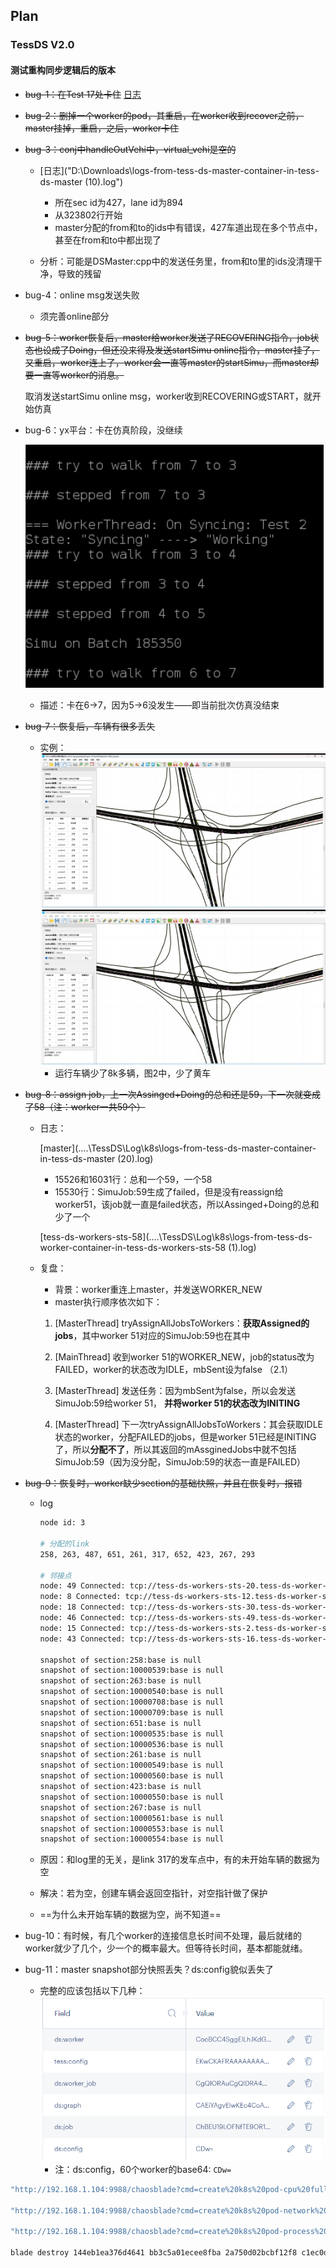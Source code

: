 ## Plan

### TessDS V2.0

#### 测试重构同步逻辑后的版本

- ~~bug-1：在Test 17处卡住~~
  [日志](D:\TessDS\Log\k8s\logs-from-tess-ds-worker-container-in-tess-ds-workers-sts-57.log)

- ~~bug-2：删掉一个worker的pod，其重启，在worker收到recover之前，master挂掉，重启，之后，worker卡住~~

- ~~bug-3：conj中handleOutVehi中，virtual_vehi是空的~~

  - [日志]("D:\Downloads\logs-from-tess-ds-master-container-in-tess-ds-master (10).log")
    - 所在sec id为427，lane id为894
    - 从323802行开始
    - master分配的from和to的ids中有错误，427车道出现在多个节点中，甚至在from和to中都出现了

  - 分析：可能是DSMaster:cpp中的发送任务里，from和to里的ids没清理干净，导致的残留

- bug-4：online msg发送失败
  - 须完善online部分

- ~~bug-5：worker恢复后，master给worker发送了RECOVERING指令，job状态也设成了Doing，但还没来得及发送startSimu online指令，master挂了，又重启，worker连上了，worker会一直等master的startSimu，而master却要一直等worker的消息。~~

  取消发送startSimu online msg，worker收到RECOVERING或START，就开始仿真

- bug-6：yx平台：卡在仿真阶段，没继续

  ![1706251064948](./assets/1706251064948.png)

  - 描述：卡在6->7，因为5->6没发生——即当前批次仿真没结束

- ~~bug-7：恢复后，车辆有很多丢失~~

  - 实例：
    ![b2h_failover_test1_fail前](./assets/b2h_failover_test1_fail前.png)
    ![b2h_failover_test1_failover后](./assets/b2h_failover_test1_failover后.png)
    - 运行车辆少了8k多辆，图2中，少了黄车

- ~~bug-8：assign job，上一次Assinged+Doing的总和还是59，下一次就变成了58（注：worker一共59个）~~

  - 日志：

    [master](..\..\TessDS\Log\k8s\logs-from-tess-ds-master-container-in-tess-ds-master (20).log)

    - 15526和16031行：总和一个59，一个58
    - 15530行：SimuJob:59生成了failed，但是没有reassign给worker51，该job就一直是failed状态，所以Assinged+Doing的总和少了一个

     [tess-ds-workers-sts-58](..\..\TessDS\Log\k8s\logs-from-tess-ds-worker-container-in-tess-ds-workers-sts-58 (1).log) 

  - 复盘：

    - 背景：worker重连上master，并发送WORKER_NEW
    - master执行顺序依次如下：

    1. [MasterThread] tryAssignAllJobsToWorkers：**获取Assigned的jobs**，其中worker 51对应的SimuJob:59也在其中

    2. [MainThread] 收到worker 51的WORKER_NEW，job的status改为FAILED，worker的状态改为IDLE，mbSent设为false （2.1）
    3. [MasterThread] 发送任务：因为mbSent为false，所以会发送SimuJob:59给worker 51， **并将worker 51的状态改为INITING**
    4. [MasterThread] 下一次tryAssignAllJobsToWorkers：其会获取IDLE状态的worker，分配FAILED的jobs，但是worker 51已经是INITING了，所以**分配不了**，所以其返回的mAssginedJobs中就不包括SimuJob:59（因为没分配，SimuJob:59的状态一直是FAILED）

- ~~bug-9：恢复时，worker缺少section的基础快照，并且在恢复时，报错~~

  - log

    ```sh
    node id: 3
    
    # 分配的link
    258, 263, 487, 651, 261, 317, 652, 423, 267, 293
    
    # 邻接点
    node: 49 Connected: tcp://tess-ds-workers-sts-20.tess-ds-worker-svc.tess.svc.cluster.local:31101
    node: 8 Connected: tcp://tess-ds-workers-sts-12.tess-ds-worker-svc.tess.svc.cluster.local:31101
    node: 18 Connected: tcp://tess-ds-workers-sts-30.tess-ds-worker-svc.tess.svc.cluster.local:31101
    node: 46 Connected: tcp://tess-ds-workers-sts-49.tess-ds-worker-svc.tess.svc.cluster.local:31101
    node: 15 Connected: tcp://tess-ds-workers-sts-2.tess-ds-worker-svc.tess.svc.cluster.local:31101
    node: 43 Connected: tcp://tess-ds-workers-sts-16.tess-ds-worker-svc.tess.svc.cluster.local:31101
    
    snapshot of section:258:base is null
    snapshot of section:10000539:base is null
    snapshot of section:263:base is null
    snapshot of section:10000540:base is null
    snapshot of section:10000708:base is null
    snapshot of section:10000709:base is null
    snapshot of section:651:base is null
    snapshot of section:10000535:base is null
    snapshot of section:10000536:base is null
    snapshot of section:261:base is null
    snapshot of section:10000549:base is null
    snapshot of section:10000560:base is null
    snapshot of section:423:base is null
    snapshot of section:10000550:base is null
    snapshot of section:267:base is null
    snapshot of section:10000561:base is null
    snapshot of section:10000553:base is null
    snapshot of section:10000554:base is null
    ```


  - 原因：和log里的无关，是link 317的发车点中，有的未开始车辆的数据为空
  - 解决：若为空，创建车辆会返回空指针，对空指针做了保护
  - ==为什么未开始车辆的数据为空，尚不知道==

- bug-10：有时候，有几个worker的连接信息长时间不处理，最后就绪的worker就少了几个，少一个的概率最大。但等待长时间，基本都能就绪。

- bug-11：master snapshot部分快照丢失？ds:config貌似丢失了

  - 完整的应该包括以下几种：
    ![1707118568399](./assets/1707118568399.png)
    - 注：ds:config，60个worker的base64: `CDw=`



```sh
"http://192.168.1.104:9988/chaosblade?cmd=create%20k8s%20pod-cpu%20fullload%20--climb-time%209%20--names%20tess-ds-workers-sts-3%20--cpu-percent%2095%20--evict-count%201%20--namespace%20tess%20--kubeconfig%20/root/.kube/config"

"http://192.168.1.104:9988/chaosblade?cmd=create%20k8s%20pod-network%20delay%20--time%2030000%20--remote-port%2031101%20--interface%20eth0%20--namespace%20tess%20--evict-count%2012%20--names%20tess-ds-workers-sts-45,tess-ds-workers-sts-2,tess-ds-workers-sts-21,tess-ds-workers-sts-26,tess-ds-workers-sts-55,tess-ds-workers-sts-48,tess-ds-workers-sts-29,tess-ds-workers-sts-5,tess-ds-workers-sts-47,tess-ds-workers-sts-52,tess-ds-workers-sts-58,tess-ds-workers-sts-10%20--kubeconfig%20/root/.kube/config"

"http://192.168.1.104:9988/chaosblade?cmd=create%20k8s%20pod-process%20kill%20--signal%2011%20--names%20tess-ds-master,tess-ds-workers-sts-42,tess-ds-workers-sts-26,tess-ds-workers-sts-58,tess-ds-workers-sts-39,tess-ds-workers-sts-49,tess-ds-workers-sts-30,tess-ds-workers-sts-37,tess-ds-workers-sts-51,tess-ds-workers-sts-7,tess-ds-workers-sts-48,tess-ds-workers-sts-50,tess-ds-workers-sts-46%20--process-cmd%20run.sh%20--namespace%20tess%20--kubeconfig%20/root/.kube/config"

blade destroy 144eb1ea376d4641 bb3c5a01ecee8fba 2a750d02bcbf12f8 c1ec0d9737c6e7b5 3a2ab54dc0b2b87f 7fd3e1f004345d68 168c5a1190f4b64f f5e5dd8f229483e3

```

